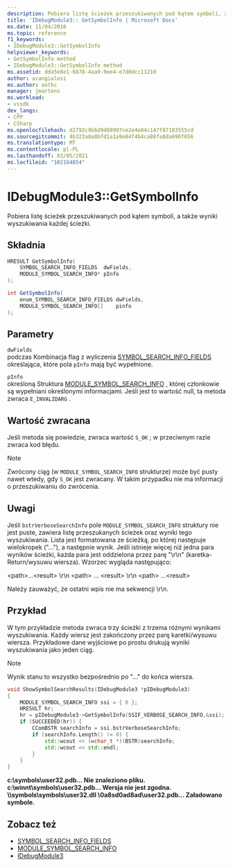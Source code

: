 ```yaml
---
description: Pobiera listę ścieżek przeszukiwanych pod kątem symboli, a także wyniki wyszukiwania każdej ścieżki.
title: 'IDebugModule3:: GetSymbolInfo | Microsoft Docs'
ms.date: 11/04/2016
ms.topic: reference
f1_keywords:
- IDebugModule3::GetSymbolInfo
helpviewer_keywords:
- GetSymbolInfo method
- IDebugModule3::GetSymbolInfo method
ms.assetid: dda5e8e1-6878-4aa9-9ee4-e7d0dcc11210
author: acangialosi
ms.author: anthc
manager: jmartens
ms.workload:
- vssdk
dev_langs:
- CPP
- CSharp
ms.openlocfilehash: d2793c9b6d9d88997ce2e4e84c147f87183555cd
ms.sourcegitcommit: 4b323a8a8bfd1a1a9e84f4b4ca88fa8da690f656
ms.translationtype: MT
ms.contentlocale: pl-PL
ms.lasthandoff: 03/05/2021
ms.locfileid: "102164854"
---
```

# <a name="idebugmodule3getsymbolinfo"></a>IDebugModule3::GetSymbolInfo
Pobiera listę ścieżek przeszukiwanych pod kątem symboli, a także wyniki wyszukiwania każdej ścieżki.

## <a name="syntax"></a>Składnia

```cpp
HRESULT GetSymbolInfo(
    SYMBOL_SEARCH_INFO_FIELDS  dwFields,
    MODULE_SYMBOL_SEARCH_INFO* pInfo
);
```

```csharp
int GetSymbolInfo(
    enum_SYMBOL_SEARCH_INFO_FIELDS dwFields,
    MODULE_SYMBOL_SEARCH_INFO[]    pinfo
);
```

## <a name="parameters"></a>Parametry
`dwFields`\
podczas Kombinacja flag z wyliczenia [SYMBOL_SEARCH_INFO_FIELDS](../../../extensibility/debugger/reference/symbol-search-info-fields.md) określająca, które pola `pInfo` mają być wypełnione.

`pInfo`\
określoną Struktura [MODULE_SYMBOL_SEARCH_INFO](../../../extensibility/debugger/reference/module-symbol-search-info.md) , której członkowie są wypełniani określonymi informacjami. Jeśli jest to wartość null, ta metoda zwraca `E_INVALIDARG` .

## <a name="return-value"></a>Wartość zwracana
Jeśli metoda się powiedzie, zwraca wartość `S_OK` ; w przeciwnym razie zwraca kod błędu.

> [!NOTE]
> Zwrócony ciąg (w `MODULE_SYMBOL_SEARCH_INFO` strukturze) może być pusty nawet wtedy, gdy `S_OK` jest zwracany. W takim przypadku nie ma informacji o przeszukiwaniu do zwrócenia.

## <a name="remarks"></a>Uwagi
Jeśli `bstrVerboseSearchInfo` pole `MODULE_SYMBOL_SEARCH_INFO` struktury nie jest puste, zawiera listę przeszukanych ścieżek oraz wyniki tego wyszukiwania. Lista jest formatowana ze ścieżką, po której następuje wielokropek ("..."), a następnie wynik. Jeśli istnieje więcej niż jedna para wyników ścieżki, każda para jest oddzielona przez parę "\r\n" (karetka-Return/wysuwu wiersza). Wzorzec wygląda następująco:

\<path>...\<result> \r\n \<path> ... \<result> \r\n \<path> ...\<result>

Należy zauważyć, że ostatni wpis nie ma sekwencji \r\n.

## <a name="example"></a>Przykład
W tym przykładzie metoda zwraca trzy ścieżki z trzema różnymi wynikami wyszukiwania. Każdy wiersz jest zakończony przez parę karetki/wysuwu wiersza. Przykładowe dane wyjściowe po prostu drukują wyniki wyszukiwania jako jeden ciąg.

> [!NOTE]
> Wynik stanu to wszystko bezpośrednio po "..." do końca wiersza.

```cpp
void ShowSymbolSearchResults(IDebugModule3 *pIDebugModule3)
{
    MODULE_SYMBOL_SEARCH_INFO ssi = { 0 };
    HRESULT hr;
    hr = pIDebugModule3->GetSymbolInfo(SSIF_VERBOSE_SEARCH_INFO,&ssi);
    if (SUCCEEDED(hr)) {
        CComBSTR searchInfo = ssi.bstrVerboseSearchInfo;
        if (searchInfo.Length() != 0) {
            std::wcout << (wchar_t *)(BSTR)searchInfo;
            std::wcout << std::endl;
        }
    }
}
```

**c:\symbols\user32.pdb... Nie znaleziono pliku.** 
 **c:\winnt\symbols\user32.pdb... Wersja nie jest zgodna.** 
 **\\\symbols\symbols\user32.dll \0a8sd0ad8ad\user32.pdb... Załadowano symbole.**

## <a name="see-also"></a>Zobacz też

- [SYMBOL_SEARCH_INFO_FIELDS](../../../extensibility/debugger/reference/symbol-search-info-fields.md)
- [MODULE_SYMBOL_SEARCH_INFO](../../../extensibility/debugger/reference/module-symbol-search-info.md)
- [IDebugModule3](../../../extensibility/debugger/reference/idebugmodule3.md)
